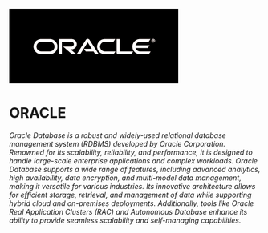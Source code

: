 ![Oracle Logo](https://github.com/Zoob-air/ORACLE/blob/main/oracle_logo2.png)
# ORACLE
_Oracle Database is a robust and widely-used relational database management system (RDBMS) developed by Oracle Corporation. Renowned for its scalability, reliability, and performance, it is designed to handle large-scale enterprise applications and complex workloads. Oracle Database supports a wide range of features, including advanced analytics, high availability, data encryption, and multi-model data management, making it versatile for various industries. Its innovative architecture allows for efficient storage, retrieval, and management of data while supporting hybrid cloud and on-premises deployments. Additionally, tools like Oracle Real Application Clusters (RAC) and Autonomous Database enhance its ability to provide seamless scalability and self-managing capabilities._


